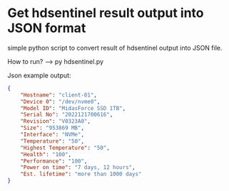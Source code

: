 # Get hdsentinel result output into JSON format

simple python script to convert result of hdsentinel output into JSON file.

How to run?
--> py hdsentinel.py

Json example output:
```json
{
    "Hostname": "client-01",
    "Device 0": "/dev/nvme0",
    "Model ID": "MidasForce SSD 1TB",
    "Serial No": "2022121700616",
    "Revision": "V0323A0",
    "Size": "953869 MB",
    "Interface": "NVMe",
    "Temperature": "50",
    "Highest Temperature": "50",
    "Health": "100",
    "Performance": "100",
    "Power on time": "7 days, 12 hours",
    "Est. lifetime": "more than 1000 days"
}